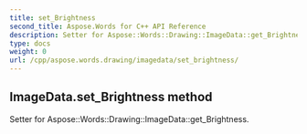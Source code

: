```yaml
---
title: set_Brightness
second_title: Aspose.Words for C++ API Reference
description: Setter for Aspose::Words::Drawing::ImageData::get_Brightness. 
type: docs
weight: 0
url: /cpp/aspose.words.drawing/imagedata/set_brightness/
---
```

## ImageData.set_Brightness method


Setter for Aspose::Words::Drawing::ImageData::get_Brightness. 

